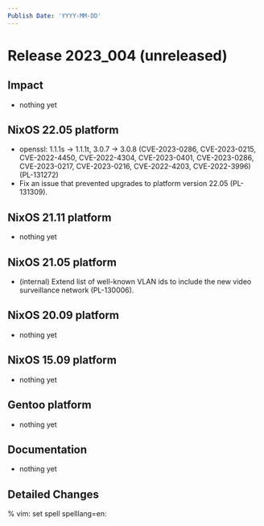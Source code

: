 ```yaml
---
Publish Date: 'YYYY-MM-DD'
---
```


# Release 2023_004 (unreleased)

## Impact

- nothing yet

## NixOS 22.05 platform

- openssl: 1.1.1s -> 1.1.1t, 3.0.7 -> 3.0.8 (CVE-2023-0286, CVE-2023-0215,
  CVE-2022-4450, CVE-2022-4304, CVE-2023-0401, CVE-2023-0286, CVE-2023-0217,
  CVE-2023-0216, CVE-2022-4203, CVE-2022-3996) (PL-131272)
- Fix an issue that prevented upgrades to platform version 22.05 (PL-131309).

## NixOS 21.11 platform

- nothing yet

## NixOS 21.05 platform

- (internal) Extend list of well-known VLAN ids to include the new video
  surveillance network (PL-130006).

## NixOS 20.09 platform

- nothing yet

## NixOS 15.09 platform

- nothing yet

## Gentoo platform

- nothing yet

## Documentation

- nothing yet

## Detailed Changes

% vim: set spell spelllang=en:
